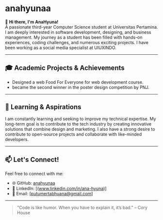 # anahyunaa

👋 **Hi there, I'm AnaHyuna!**  
A passionate third-year Computer Science student at Universitas Pertamina. I am deeply interested in software development, designing, and business management. My journey as a student has been filled with hands-on experiences, coding challenges, and numerous exciting projects. I have been working as a social media specialist at UIUXINDO.

---

## 🎓 Academic Projects & Achievements

- Designed a web Food For Everyone for web development course.
- became the second winner in the poster design competition by PNJ.

---

## 🌱 Learning & Aspirations

I am constantly learning and seeking to improve my technical expertise. My long-term goal is to contribute to the tech industry by creating innovative solutions that combine design and marketing. I also have a strong desire to contribute to open-source projects and collaborate with like-minded developers.

---

## 📫 Let's Connect!

Feel free to connect with me:  
- 🌐 GitHub: [anahyunaa](https://github.com/anahyunaa)  
- 💼 LinkedIn: [(www.linkedin.com/in/ana-hyuna)]  
- 📧 Email: [putumertabhuana@gmail.com]  

---

> "Code is like humor. When you have to explain it, it’s bad." – Cory House
